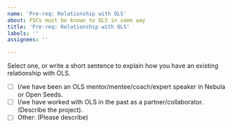 ```yaml
---
name: 'Pre-req: Relationship with OLS'
about: FSCs must be known to OLS in some way
title: 'Pre-req: Relationship with OLS'
labels: ''
assignees: ''

---
```


Select one, or write a short sentence to explain how you have an existing relationship with OLS. 

- [ ] I/we have been an OLS mentor/mentee/coach/expert speaker in Nebula or Open Seeds.
- [ ] I/we have worked with OLS in the past as a partner/collaborator. (Describe the project). 
- [ ] Other: (Please describe)
